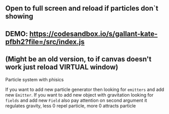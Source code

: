 ## Open to full screen and reload if particles don`t showing

## DEMO: https://codesandbox.io/s/gallant-kate-pfbh2?file=/src/index.js 
## (Might be an old version, to if canvas doesn't work just reload VIRTUAL window)

Particle system with phisics

If you want to add new particle generator then looking for `emitters` and add new `Emitter`. 
If you want to add new object with gravitation looking for `fields` and add new `Field` also 
pay attention on second argument it regulates  gravity, less 0 repel particle, more 0 attracts particle 
